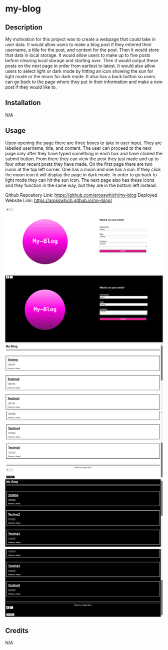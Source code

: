 # my-blog

## Description

My motivation for this project was to create a webpage that could take in user data. It would allow users to make a blog post if they entered their username, a title for the post, and content for the post. Then it would store that data in local storage. It would allow users to make up to five posts before clearing local storage and starting over. Then it would output these posts on the next page in order from earliest to latest. It would also allow users to select light or dark mode by hitting an icon showing the sun for light mode or the moon for dark mode. It also has a back button so users can go back to the page where they put in their information and make a new post if they would like to. 

## Installation

N/A

## Usage

Upon opening the page there are three boxes to take in user input. They are labelled username, title, and content. The user can proceed to the next page only after they have typed something in each box and have clicked the submit button. From there they can view the post they just made and up to four other recent posts they have made. On the first page there are two icons at the top left corner. One has a moon and one has a sun. If they click the moon icon it will display the page in dark mode. In order to go back to light mode they can hit the sun icon. The next page also has these icons and they function in the same way, but they are in the bottom left instead.

Github Repository Link: https://github.com/arosswhich/my-blog
Deployed Website Link: https://arosswhich.github.io/my-blog/

![alt text](assets/css/images/indexLight.png)
![alt text](assets/css/images/indexDark.png)
![alt text](assets/css/images/blog1Light.png)
![alt text](assets/css/images/blog2Light.png)
![alt text](assets/css/images/blog1Dark.png)
![alt text](assets/css/images/blog2Dark.png)

## Credits

N/A
